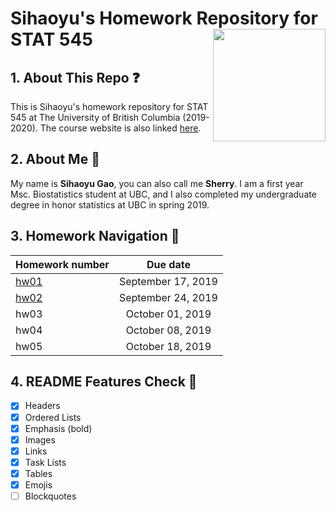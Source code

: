 # Sihaoyu's Homework Repository for STAT 545 <img align="right" width="180" height="180" src="https://stat545.stat.ubc.ca/authors/stat545/avatar_hu895c8a5c2c23007971df9d86cc84cb92_12186_250x250_fill_lanczos_center_2.png">

## 1. About This Repo :question:
This is Sihaoyu's homework repository for STAT 545 at The University of British Columbia (2019-2020). The course website is also linked [here](https://stat545.stat.ubc.ca).

## 2. About Me :bust_in_silhouette:
My name is **Sihaoyu Gao**, you can also call me **Sherry**. I am a first year Msc. Biostatistics student at UBC, and I also completed my undergraduate degree in honor statistics at UBC in spring 2019. 

## 3. Homework Navigation :date:

| Homework number     | Due date |           
| -------------  | :-------------: |
| [hw01](https://github.com/STAT545-UBC-hw-2019-20/stat545-hw-Sihaoyu1220/tree/master/hw01)     | September 17, 2019 | 
| [hw02](https://github.com/STAT545-UBC-hw-2019-20/stat545-hw-Sihaoyu1220/tree/master/hw02)     | September 24, 2019   |
| hw03   | October 01, 2019    |  
| hw04   | October 08, 2019|
| hw05  | October 18, 2019 |

## 4. README Features Check :pencil:

- [x] Headers
- [x] Ordered Lists
- [x] Emphasis (bold)
- [x] Images
- [x] Links
- [x] Task Lists
- [x] Tables
- [x] Emojis
- [ ] Blockquotes

